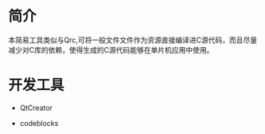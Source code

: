 # 简介

本简易工具类似与Qrc,可将一般文件文件作为资源直接编译进C源代码，而且尽量减少对C库的依赖，使得生成的C源代码能够在单片机应用中使用。

# 开发工具

* QtCreator

* codeblocks
